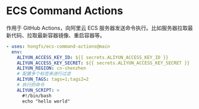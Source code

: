 # ECS Command Actions

作用于 GitHub Actions，向阿里云 ECS 服务器发送命令执行。比如服务器拉取最新代码、拉取最新容器镜像、重启容器等。

```yaml
- uses: hongfs/ecs-command-actions@main
  env:
    ALIYUN_ACCESS_KEY_ID: ${{ secrets.ALIYUN_ACCESS_KEY_ID }}
    ALIYUN_ACCESS_KEY_SECRET: ${{ secrets.ALIYUN_ACCESS_KEY_SECRET }}
    ALIYUN_REGION: cn-shenzhen
    # 配置多个标签来进行过滤
    ALIYUN_TAGS: tags=1;tags2=2
    # 执行的命令
    ALIYUN_SCRIPT: >
      #!/bin/bash
      echo "hello world"
```
